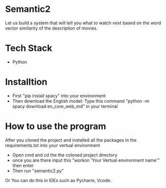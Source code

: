 # Semantic2
Let us build a system that will tell you what to watch next based on the word
vector similarity of the description of movies.


# Tech Stack
- Python

# Installtion 
- First "pip install spacy" into your environment 
- Then download the English model: Type this command "python -m spacy download en_core_web_md" in your terminal

# How to use the program 
After you cloned the project and installed all the packages in the requirements.txt into your vertual environment
- Open cmd and cd the the coloned project directory
- once you are there input this "workon 'Your Vertual environment name'" then enter
- Then run "semantic2.py"

Or You can do this in IDEs such as Pycharm, Vcode..
